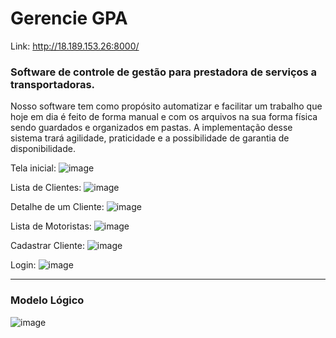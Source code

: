 # Gerencie GPA
Link: http://18.189.153.26:8000/

### Software de controle de gestão para prestadora de serviços a transportadoras.

Nosso software tem como propósito automatizar e facilitar um trabalho que hoje em dia é feito de forma manual e com os arquivos na sua forma física sendo guardados e organizados em pastas.
A implementação desse sistema trará agilidade, praticidade e a possibilidade de garantia de disponibilidade.

Tela inicial:
![image](https://github.com/k1vz/gpa/assets/61050418/33c3321b-80fb-435e-9504-9c05cfdb8042)

Lista de Clientes:
![image](https://github.com/k1vz/gpa/assets/61050418/e82b2a27-07e5-42f0-bfd7-ec33aa671624)

Detalhe de um Cliente:
![image](https://github.com/k1vz/gpa/assets/61050418/dc01ef9b-c7a6-43f5-9da8-968cbecd1f7d)

Lista de Motoristas:
![image](https://github.com/k1vz/gpa/assets/61050418/afdd5c09-c5fb-4794-8aa4-80d5f35aec09)

Cadastrar Cliente:
![image](https://github.com/k1vz/gpa/assets/61050418/25cdb414-9172-400d-9803-5d7f67a60813)

Login:
![image](https://github.com/k1vz/gpa/assets/61050418/bdf3fb03-3f79-489c-b33d-225e85b78c60)

---

### Modelo Lógico

![image](https://github.com/k1vz/gpa/assets/61050418/67fe67fb-b62d-44db-a0a0-07d1cda7694a)
